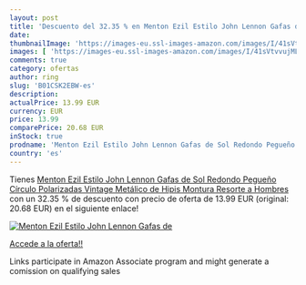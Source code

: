 ```yaml
---
layout: post
title: 'Descuento del 32.35 % en Menton Ezil Estilo John Lennon Gafas de '
date: 
thumbnailImage: 'https://images-eu.ssl-images-amazon.com/images/I/41sVtvvujML._SL200_.jpg'
images: [ 'https://images-eu.ssl-images-amazon.com/images/I/41sVtvvujML._SL200_.jpg' ]
comments: true
category: ofertas
author: ring
slug: 'B01CSK2EBW-es'
description:
actualPrice: 13.99 EUR
currency: EUR
price: 13.99
comparePrice: 20.68 EUR
inStock: true
prodname: 'Menton Ezil Estilo John Lennon Gafas de Sol Redondo Pegueño Círculo Polarizadas Vintage Metálico de Hipis Montura Resorte a Hombres'
country: 'es'
---
```


Tienes [Menton Ezil Estilo John Lennon Gafas de Sol Redondo Pegueño Círculo Polarizadas Vintage Metálico de Hipis Montura Resorte a Hombres](https://www.amazon.es/dp/B01CSK2EBW/?tag=tolees-21) con un 32.35 % de descuento con precio de oferta de 13.99 EUR (original: 20.68 EUR) en el siguiente enlace!

[![Menton Ezil Estilo John Lennon Gafas de ](https://images-eu.ssl-images-amazon.com/images/I/41sVtvvujML._SL200_.jpg)](https://www.amazon.es/dp/B01CSK2EBW/?tag=tolees-21)

[Accede a la oferta!!](https://www.amazon.es/dp/B01CSK2EBW/?tag=tolees-21)

Links participate in Amazon Associate program and might generate a comission on qualifying sales



